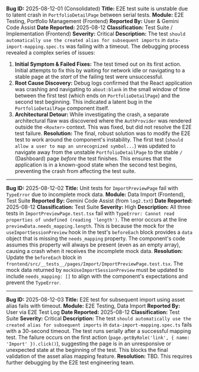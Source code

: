 **Bug ID:** 2025-08-12-01 (Consolidated)
**Title:** E2E test suite is unstable due to latent crash in `PortfolioDetailPage` between serial tests.
**Module:** E2E Testing, Portfolio Management (Frontend)
**Reported By:** User & Gemini Code Assist
**Date Reported:** 2025-08-12
**Classification:** Test Suite / Implementation (Frontend)
**Severity:** Critical
**Description:**
The test `should automatically use the created alias for subsequent imports` in `data-import-mapping.spec.ts` was failing with a timeout. The debugging process revealed a complex series of issues:
1.  **Initial Symptom & Failed Fixes:** The test timed out on its first action. Initial attempts to fix this by waiting for network idle or navigating to a stable page at the *start* of the failing test were unsuccessful.
2.  **Root Cause Discovery:** Debug logs confirmed that the React application was crashing and navigating to `about:blank` in the small window of time between the first test (which ends on `PortfolioDetailPage`) and the second test beginning. This indicated a latent bug in the `PortfolioDetailPage` component itself.
3.  **Architectural Detour:** While investigating the crash, a separate architectural flaw was discovered where the `AuthProvider` was rendered outside the `<Router>` context. This was fixed, but did not resolve the E2E test failure.
**Resolution:**
The final, robust solution was to modify the E2E test to work around the component's instability. The first test (`should allow a user to map an unrecognized symbol...`) was updated to navigate away from the unstable `PortfolioDetailPage` to the stable `/` (Dashboard) page *before* the test finishes. This ensures that the application is in a known-good state when the second test begins, preventing the crash from affecting the test suite.

---

**Bug ID:** 2025-08-12-02
**Title:** Unit tests for `ImportPreviewPage` fail with `TypeError` due to incomplete mock data.
**Module:** Data Import (Frontend), Test Suite
**Reported By:** Gemini Code Assist (from `log2.txt`)
**Date Reported:** 2025-08-12
**Classification:** Test Suite
**Severity:** High
**Description:**
All three tests in `ImportPreviewPage.test.tsx` fail with `TypeError: Cannot read properties of undefined (reading 'length')`. The error occurs at the line `previewData.needs_mapping.length`. This is because the mock for the `useImportSessionPreview` hook in the test's `beforeEach` block provides a `data` object that is missing the `needs_mapping` property. The component's code assumes this property will always be present (even as an empty array), causing a crash when it receives the incomplete mock data.
**Resolution:**
Update the `beforeEach` block in `frontend/src/__tests__/pages/Import/ImportPreviewPage.test.tsx`. The mock data returned by `mockUseImportSessionPreview` must be updated to include `needs_mapping: []` to align with the component's expectations and prevent the `TypeError`.

---

**Bug ID:** 2025-08-12-03
**Title:** E2E test for subsequent import using asset alias fails with timeout.
**Module:** E2E Testing, Data Import
**Reported By:** User via E2E Test Log
**Date Reported:** 2025-08-12
**Classification:** Test Suite
**Severity:** Critical
**Description:** The test `should automatically use the created alias for subsequent imports` in `data-import-mapping.spec.ts` fails with a 30-second timeout. The test runs serially after a successful mapping test. The failure occurs on the first action (`page.getByRole('link', { name: 'Import' }).click()`), suggesting the page is in an unresponsive or unexpected state at the beginning of the test. This blocks the final validation of the asset alias mapping feature.
**Resolution:** TBD. This requires further debugging by the E2E test engineering team.